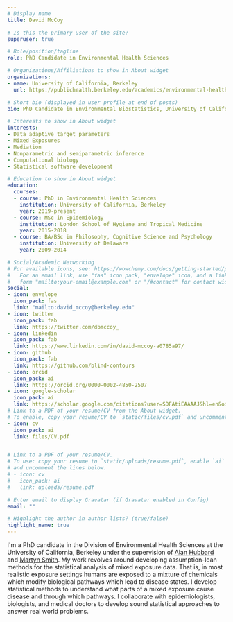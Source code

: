 ```yaml
---
# Display name
title: David McCoy

# Is this the primary user of the site?
superuser: true

# Role/position/tagline
role: PhD Candidate in Environmental Health Sciences

# Organizations/Affiliations to show in About widget
organizations:
- name: University of California, Berkeley
  url: https://publichealth.berkeley.edu/academics/environmental-health-sciences/

# Short bio (displayed in user profile at end of posts)
bio: PhD Candidate in Environmental Biostatistics, University of California, Berkeley

# Interests to show in About widget
interests:
- Data adaptive target parameters
- Mixed Exposures
- Mediation
- Nonparametric and semiparametric inference
- Computational biology
- Statistical software development

# Education to show in About widget
education:
  courses:
  - course: PhD in Environmental Health Sciences
    institution: University of California, Berkeley
    year: 2019-present
  - course: MSc in Epidemiology
    institution: London School of Hygiene and Tropical Medicine
    year: 2015-2018
  - course: BA/BSc in Philosophy, Cognitive Science and Psychology
    institution: University of Delaware
    year: 2009-2014

# Social/Academic Networking
# For available icons, see: https://wowchemy.com/docs/getting-started/page-builder/#icons
#   For an email link, use "fas" icon pack, "envelope" icon, and a link in the
#   form "mailto:your-email@example.com" or "/#contact" for contact widget.
social:
- icon: envelope
  icon_pack: fas
  link: "mailto:david_mccoy@berkeley.edu"
- icon: twitter
  icon_pack: fab
  link: https://twitter.com/dbmccoy_
- icon: linkedin
  icon_pack: fab
  link: https://www.linkedin.com/in/david-mccoy-a0785a97/
- icon: github
  icon_pack: fab
  link: https://github.com/blind-contours
- icon: orcid
  icon_pack: ai
  link: https://orcid.org/0000-0002-4850-2507
- icon: google-scholar
  icon_pack: ai
  link: https://scholar.google.com/citations?user=SDFAtiEAAAAJ&hl=en&oi=ao
# Link to a PDF of your resume/CV from the About widget.
# To enable, copy your resume/CV to `static/files/cv.pdf` and uncomment the lines below.  
- icon: cv
  icon_pack: ai
  link: files/CV.pdf


# Link to a PDF of your resume/CV.
# To use: copy your resume to `static/uploads/resume.pdf`, enable `ai` icons in `params.toml`, 
# and uncomment the lines below.
# - icon: cv
#   icon_pack: ai
#   link: uploads/resume.pdf

# Enter email to display Gravatar (if Gravatar enabled in Config)
email: ""

# Highlight the author in author lists? (true/false)
highlight_name: true
---
```


I'm a PhD candidate in the Division of Environmental Health Sciences at the University of
California, Berkeley under the supervision of [Alan Hubbard](https://publichealth.berkeley.edu/people/alan-hubbard/) and [Martyn Smith](https://publichealth.berkeley.edu/people/martyn-smith/). My work revolves around developing assumption-lean methods for the statistical analysis of
mixed exposure data. That is, in most realistic exposure settings humans are exposed to a mixture of chemicals which modify biological pathways which lead to disease states. I develop statistical methods to understand what parts of a mixed exposure cause disease and through which pathways. I collaborate with epidemiologists, biologists, and medical doctors to develop sound statistical approaches to answer real world problems. 
